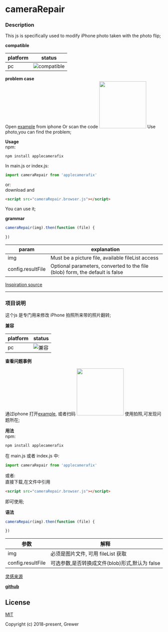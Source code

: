 # cameraRepair

### Description
  
This js is specifically used to modify iPhone photo taken with the photo flip;  

**compatible**

platform | status  
------|---------- 
pc | ![compatible](https://img.shields.io/badge/IE-%3E10-brightgreen.svg)



**problem case**  
Open [example](https://grewer.github.io/appleCameraFix/example/) from iphone
Or scan the code 
<img src="https://grewer.github.io/appleCameraFix/qrcode.png" width="150" height="150">
Use photo,you can find the problem;  

**Usage**  
npm:  
```bash
npm install applecamerafix
```

In main.js or index.js:
```js
import cameraRepair from 'applecamerafix'
```
or:  
download and  

```html
<script src="cameraRepair.browser.js"></script>
```

You can use it;


**grammar**  
```js
cameraRepair(img).then(function (file) {
           
})
```  
 
param | explanation  
------|----------  
img | Must be a picture file, available fileList access 
config.resultFile | Optional parameters, converted to the file (blob) form, the default is false

[Inspiration source](https://stackoverflow.com/questions/7584794/accessing-jpeg-exif-rotation-data-in-javascript-on-the-client-side)  

-----

### 项目说明 

这个js 是专门用来修改 iPhone 拍照所来带的照片翻转;


**兼容**

platform | status  
------|---------- 
pc | ![兼容](https://img.shields.io/badge/IE-%3E10-brightgreen.svg)


**查看问题事例**  
 
通过iphone 打开[example](https://grewer.github.io/appleCameraFix/example/),
或者扫码
<img src="https://grewer.github.io/appleCameraFix/qrcode.png" width="150" height="150">
使用拍照,可发现问题所在;  

**用法**  
npm:  
```bash
npm install applecamerafix
```

在 main.js 或者 index.js 中:
```js
import cameraRepair from 'applecamerafix'
```
或者:  
直接下载,在文件中引用 

```html
<script src="cameraRepair.browser.js"></script>
```


即可使用;


**语法**  
```js
cameraRepair(img).then(function (file) {
           
})
```


参数 | 解释  
------|----------  
img | 必须是图片文件, 可用 fileList 获取  
config.resultFile | 可选参数,是否转换成文件(blob)形式,默认为 false 

[灵感来源](https://stackoverflow.com/questions/7584794/accessing-jpeg-exif-rotation-data-in-javascript-on-the-client-side)  


**[github](https://github.com/Grewer/appleCameraFix)**

## License

[MIT](http://opensource.org/licenses/MIT)

Copyright (c) 2018-present, Grewer
